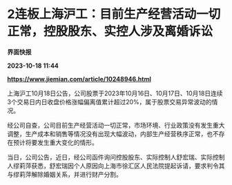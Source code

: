# 2连板上海沪工：目前生产经营活动一切正常，控股股东、实控人涉及离婚诉讼
**界面快报**

**2023-10-18 11:44**

**https://www.jiemian.com/article/10248946.html**

上海沪工10月18日公告，公司股票于2023年10月16日、10月17日、10月18日连续3个交易日内日收盘价格涨幅偏离值累计超过20%，属于股票交易异常波动的情况。

经公司自查，公司目前生产经营活动一切正常，市场环境、行业政策没有发生重大调整，生产成本和销售等情况没有出现大幅波动，内部生产经营秩序正常，也不存在预计将要发生重大变化的情形。

当日，公司公告，近日，经公司函件询问控股股东、实际控制人舒宏瑞、实际控制人缪莉萍获悉，舒宏瑞因个人原因向上海市徐汇区人民法院提起诉请，要求判令其与缪莉萍解除婚姻关系，并进行财产分割。